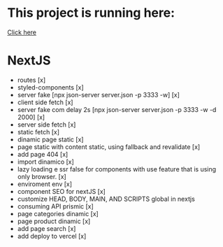 # This project is running here:
[Click here](https://nextjs-zeta-lime-15.vercel.app/)

# NextJS 
* routes [x]
* styled-components [x]
* server fake [npx json-server server.json -p 3333 -w] [x]
* client side fetch [x]
* server fake com delay 2s [npx json-server server.json -p 3333 -w -d 2000] [x]
* server side fetch [x]
* static fetch [x]
* dinamic page static [x]
* page static with content static, using fallback and revalidate [x]
* add page 404 [x]
* import dinamico [x]
* lazy loading e ssr false for components with use feature that is using only browser. [x]
* enviroment env [x]
* component SEO for nextJS [x]
* customize HEAD, BODY, MAIN, AND SCRIPTS global in nextjs
* consuming API prismic [x]
* page categories dinamic [x]
* page product dinamic [x]
* add page search [x]
* add deploy to vercel [x]